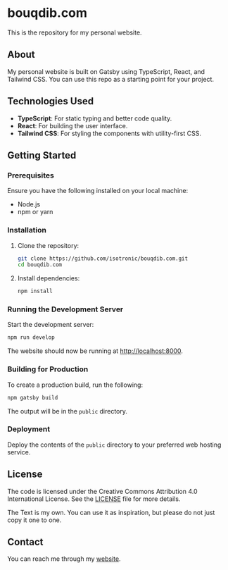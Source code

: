 # bouqdib.com

This is the repository for my personal website.

## About

My personal website is built on Gatsby using TypeScript, React, and Tailwind CSS. You can use this repo as a starting point for your project.

## Technologies Used

- **TypeScript**: For static typing and better code quality.
- **React**: For building the user interface.
- **Tailwind CSS**: For styling the components with utility-first CSS.

## Getting Started

### Prerequisites

Ensure you have the following installed on your local machine:

- Node.js
- npm or yarn

### Installation

1. Clone the repository:

   ```bash
   git clone https://github.com/isotronic/bouqdib.com.git
   cd bouqdib.com
   ```

2. Install dependencies:

   ```bash
   npm install
   ```

### Running the Development Server

Start the development server:

```bash
npm run develop
```

The website should now be running at [http://localhost:8000](http://localhost:8000).

### Building for Production

To create a production build, run the following:

```bash
npm gatsby build
```

The output will be in the `public` directory.

### Deployment

Deploy the contents of the `public` directory to your preferred web hosting service.

## License

The code is licensed under the Creative Commons Attribution 4.0 International License. See the [LICENSE](https://creativecommons.org/licenses/by/4.0/) file for more details.

The Text is my own. You can use it as inspiration, but please do not just copy it one to one.

## Contact

You can reach me through my [website](https://josephbouqdib.com).
